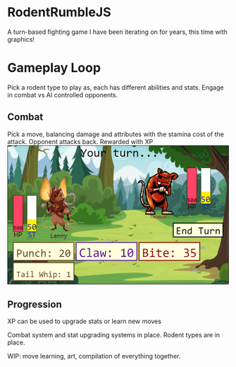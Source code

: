 # RodentRumbleJS

A turn-based fighting game I have been iterating on for years, this time with graphics!
# Gameplay Loop
Pick a rodent type to play as, each has different abilities and stats.
Engage in combat vs AI controlled opponents.
## Combat
Pick a move, balancing damage and attributes with the stamina cost of the attack.
Opponent attacks back.
Rewarded with XP
![](screenshots/fight.PNG)
## Progression
XP can be used to upgrade stats or learn new moves

Combat system and stat upgrading systems in place.
Rodent types are in place.

WIP:
move learning, art, compilation of everything together.
